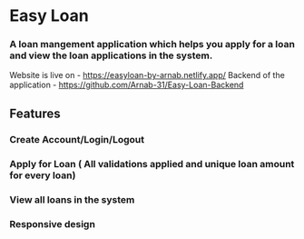 # Easy Loan
### A loan mangement application which helps you apply for a loan and view the loan applications in the system.
Website is live on - https://easyloan-by-arnab.netlify.app/
Backend of the application - https://github.com/Arnab-31/Easy-Loan-Backend


## Features

### Create Account/Login/Logout
### Apply for Loan ( All validations applied and unique loan amount for every loan)
### View all loans in the system
### Responsive design
